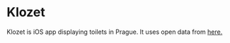 # Klozet

Klozet is iOS app displaying toilets in Prague.
It uses open data from <a href='http://opendata.iprpraha.cz/CUR/FSV/FSV_VerejnaWC_b/WGS_84/FSV_VerejnaWC_b.json'>here.</a>
